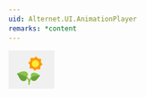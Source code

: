 ```yaml
---
uid: Alternet.UI.AnimationPlayer
remarks: *content
---
```


![AnimationPlayer](images/AnimationPlayer.png)
